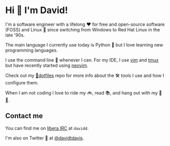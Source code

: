 # Hi 👋 I'm David!

I'm a software engineer with a lifelong ❤️ for free and open-source software (FOSS) and Linux 🐧
since switching from Windows to Red Hat Linux in the late '90s.

The main language I currently use today is Python 🐍 but I love learning new programming languages.

I use the command line 🚀 whenever I can. For my IDE, I use [vim](https://www.vim.org/) and 
[tmux](https://github.com/tmux/tmux) but have recently started using [neovim](https://neovim.io/).

Check out my [📁dotfiles](https://github.com/daviddavis/dotfiles) repo
for more info about the 🛠️ tools I use and how I configure them.

When I am not coding I love to ride my 🚲, read 📚, and hang out with my 🐶🐶.

## Contact me

You can find me on [libera IRC](https://libera.chat/) at `davidd`.

I'm also on Twitter 🐤 at [@davidtdavis](https://twitter.com/davidtdavis).

